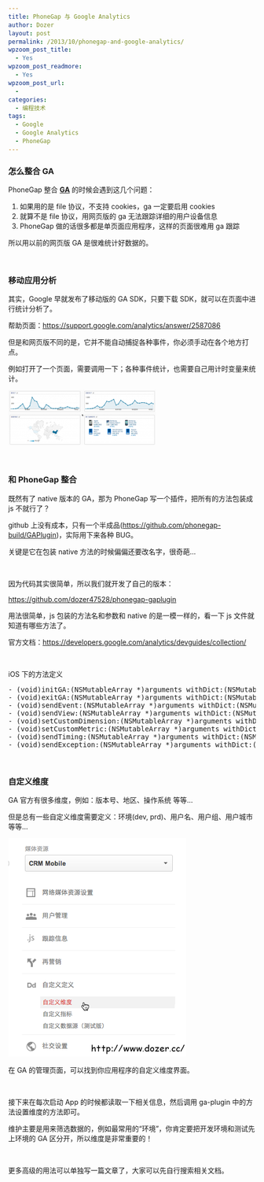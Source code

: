 ```yaml
---
title: PhoneGap 与 Google Analytics
author: Dozer
layout: post
permalink: /2013/10/phonegap-and-google-analytics/
wpzoom_post_title:
  - Yes
wpzoom_post_readmore:
  - Yes
wpzoom_post_url:
  - 
categories:
  - 编程技术
tags:
  - Google
  - Google Analytics
  - PhoneGap
---
```


### <span id="_GA">怎么整合 GA</span>

PhoneGap 整合 <a href="http://www.google.com/analytics" target="_blank"><strong>GA</strong></a> 的时候会遇到这几个问题：

1.  如果用的是 file 协议，不支持 cookies，ga 一定要启用 cookies
2.  就算不是 file 协议，用网页版的 ga 无法跟踪详细的用户设备信息
3.  PhoneGap 做的话很多都是单页面应用程序，这样的页面很难用 ga 跟踪

所以用以前的网页版 GA 是很难统计好数据的。

<!--more-->

&nbsp;

### <span id="i">移动应用分析</span>

其实，Google 早就发布了移动版的 GA SDK，只要下载 SDK，就可以在页面中进行统计分析了。

帮助页面：<a href="https://support.google.com/analytics/answer/2587086" target="_blank">https://support.google.com/analytics/answer/2587086</a>

但是和网页版不同的是，它并不能自动捕捉各种事件，你必须手动在各个地方打点。

例如打开了一个页面，需要调用一下；各种事件统计，也需要自己用计时变量来统计。

[<img class="alignnone size-medium wp-image-1379" alt="ga" src="/uploads/2013/10/ga-300x112.png" width="300" height="112" />][1]

&nbsp;

### <span id="_PhoneGap">和 PhoneGap 整合</span>

既然有了 native 版本的 GA，那为 PhoneGap 写一个插件，把所有的方法包装成 js 不就行了？

github 上没有成本，只有一个半成品(<a href="https://github.com/phonegap-build/GAPlugin" target="_blank">https://github.com/phonegap-build/GAPlugin</a>)，实际用下来各种 BUG。

关键是它在包装 native 方法的时候偏偏还要改名字，很奇葩…

&nbsp;

因为代码其实很简单，所以我们就开发了自己的版本：

<a href="https://github.com/dozer47528/phonegap-gaplugin" target="_blank">https://github.com/dozer47528/phonegap-gaplugin</a>

用法很简单，js 包装的方法名和参数和 native 的是一模一样的，看一下 js 文件就知道有哪些方法了。

官方文档：<a href="https://developers.google.com/analytics/devguides/collection/" target="_blank">https://developers.google.com/analytics/devguides/collection/</a>

&nbsp;

iOS 下的方法定义

<pre class="lang:objc decode:true">- (void)initGA:(NSMutableArray *)arguments withDict:(NSMutableDictionary *)options;
- (void)exitGA:(NSMutableArray *)arguments withDict:(NSMutableDictionary *)options;
- (void)sendEvent:(NSMutableArray *)arguments withDict:(NSMutableDictionary *)options;
- (void)sendView:(NSMutableArray *)arguments withDict:(NSMutableDictionary *)options;
- (void)setCustomDimension:(NSMutableArray *)arguments withDict:(NSMutableDictionary *)options;
- (void)setCustomMetric:(NSMutableArray *)arguments withDict:(NSMutableDictionary *)options;
- (void)sendTiming:(NSMutableArray *)arguments withDict:(NSMutableDictionary *)options;
- (void)sendException:(NSMutableArray *)arguments withDict:(NSMutableDictionary *)options;</pre>

&nbsp;

### <span id="i-2">自定义维度</span>

GA 官方有很多维度，例如：版本号、地区、操作系统 等等…

但是总有一些自定义维度需要定义：环境(dev, prd)、用户名、用户组、用户城市 等等…

[<img class="alignnone size-full wp-image-1380" alt="weidu" src="/uploads/2013/10/weidu.png" width="362" height="444" />][2]

在 GA 的管理页面，可以找到你应用程序的自定义维度界面。

&nbsp;

接下来在每次启动 App 的时候都读取一下相关信息，然后调用 ga-plugin 中的方法设置维度的方法即可。

维护主要是用来筛选数据的，例如最常用的“环境”，你肯定要把开发环境和测试先上环境的 GA 区分开，所以维度是非常重要的！

&nbsp;

更多高级的用法可以单独写一篇文章了，大家可以先自行搜索相关文档。

 [1]: /uploads/2013/10/ga.png
 [2]: /uploads/2013/10/weidu.png
